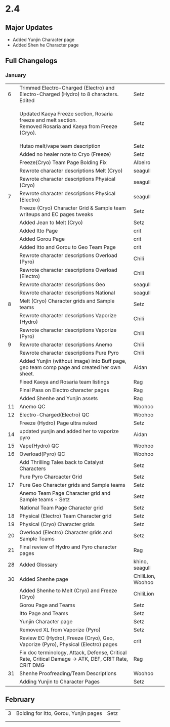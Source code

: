 # 2.4

## Major Updates

* Added Yunjin Character page
* Added Shen he Character page

## Full Changelogs

### January

|    |                                                                                                                        |                   |
| -- | ---------------------------------------------------------------------------------------------------------------------- | ----------------- |
| 6  | Trimmed Electro-Charged (Electro) and Electro-Charged (Hydro) to 8 characters. Edited                                  | Setz              |
|    | <p>Updated Kaeya Freeze section, Rosaria freeze and melt section.<br>Removed Rosaria and Kaeya from Freeze (Cryo).</p> | Setz              |
|    | Hutao melt/vape team description                                                                                       | Setz              |
|    | Added no healer note to Cryo (Freeze)                                                                                  | Setz              |
|    | Freeze(Cryo) Team Page Bolding Fix                                                                                     | Albeiro           |
|    | Rewrote character descriptions Melt (Cryo)                                                                             | seagull           |
|    | Rewrote character descriptions Physical (Cryo)                                                                         | seagull           |
| 7  | Rewrote character descriptions Physical (Electro)                                                                      | seagull           |
|    | Freeze (Cryo) Character Grid & Sample team writeups and EC pages tweaks                                                | Setz              |
|    | Added Jean to Melt (Cryo)                                                                                              | Setz              |
|    | Added Itto Page                                                                                                        | crit              |
|    | Added Gorou Page                                                                                                       | crit              |
|    | Added Itto and Gorou to Geo Team Page                                                                                  | crit              |
|    | Rewrote character descriptions Overload (Pyro)                                                                         | Chili             |
|    | Rewrote character descriptions Overload (Electro)                                                                      | Chili             |
|    | Rewrote character descriptions Geo                                                                                     | seagull           |
|    | Rewrote character descriptions National                                                                                | seagull           |
| 8  | Melt (Cryo) Character grids and Sample teams                                                                           | Setz              |
|    | Rewrote character descriptions Vaporize (Hydro)                                                                        | Chili             |
|    | Rewrote character descriptions Vaporize (Pyro)                                                                         | Chili             |
| 9  | Rewrote character descriptions Anemo                                                                                   | Chili             |
|    | Rewrote character descriptions Pure Pyro                                                                               | Chili             |
|    | Added Yunjin (without image) into Buff page, geo team comp page and created her own sheet.                             | Aidan             |
|    | Fixed Kaeya and Rosaria team listings                                                                                  | Rag               |
|    | Final Pass on Electro character pages                                                                                  | Rag               |
|    | Added Shenhe and Yunjin assets                                                                                         | Rag               |
| 11 | Anemo QC                                                                                                               | Woohoo            |
| 12 | Electro-Charged(Electro) QC                                                                                            | Woohoo            |
|    | Freeze (Hydro) Page ultra nuked                                                                                        | Setz              |
| 14 | updated yunjin and added her to vaporize pyro                                                                          | Aidan             |
| 15 | Vape(Hydro) QC                                                                                                         | Woohoo            |
| 16 | Overload(Pyro) QC                                                                                                      | Woohoo            |
|    | Add Thrilling Tales back to Catalyst Characters                                                                        | Setz              |
|    | Pure Pyro Charcacter Grid                                                                                              | Setz              |
| 17 | Pure Geo Character grids and Sample teams                                                                              | Setz              |
|    | Anemo Team Page Character grid and Sample teams - Setz                                                                 | Setz              |
|    | National Team Page Character grid                                                                                      | Setz              |
| 18 | Physical (Electro) Team Character grid                                                                                 | Setz              |
| 19 | Physical (Cryo) Character grids                                                                                        | Setz              |
| 20 | Overload (Electro) Character grids and Sample Teams                                                                    | Setz              |
| 21 | Final review of Hydro and Pyro character pages                                                                         | Rag               |
| 28 | Added Glossary                                                                                                         | khino, seagull    |
| 30 | Added Shenhe page                                                                                                      | ChiliLion, Woohoo |
|    | Added Shenhe to Melt (Cryo) and Freeze (Cryo)                                                                          | ChiliLion         |
|    | Gorou Page and Teams                                                                                                   | Setz              |
|    | Itto Page and Teams                                                                                                    | Setz              |
|    | Yunjin Character page                                                                                                  | Setz              |
|    | Removed XL from Vaporize (Pyro)                                                                                        | Setz              |
|    | Review EC (Hydro), Freeze (Cryo), Geo, Vaporize (Pyro), Physical (Electro) pages                                       | crit              |
|    | Fix doc terminology, Attack, Defense, Critical Rate, Critical Damage -> ATK, DEF, CRIT Rate, CRIT DMG                  | Rag               |
| 31 | Shenhe Proofreading/Team Descriptions                                                                                  | Woohoo            |
|    | Adding Yunjin to Character Pages                                                                                       | Setz              |

## February

|   |                                       |      |
| - | ------------------------------------- | ---- |
| 3 | Bolding for Itto, Gorou, Yunjin pages | Setz |
|   |                                       |      |
|   |                                       |      |

